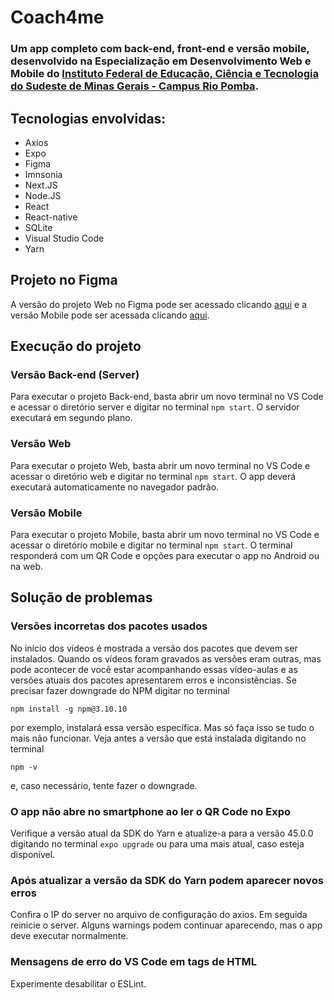 # Coach4me

### Um app completo com back-end, front-end e versão mobile, desenvolvido na Especialização em Desenvolvimento Web e Mobile do [Instituto Federal de Educação, Ciência e Tecnologia do Sudeste de Minas Gerais - Campus Rio Pomba](https://www.ifsudestemg.edu.br/riopomba).

## Tecnologias envolvidas:
- Axios
- Expo
- Figma
- Imnsonia
- Next.JS
- Node.JS
- React
- React-native
- SQLite
- Visual Studio Code
- Yarn

## Projeto no Figma

A versão do projeto Web no Figma pode ser acessado clicando [aqui](https://www.figma.com/file/d4ky2gqo1qg2VCWK8iyrya/Coach-4-Me-Web?node-id=0%3A1) e a versão Mobile pode ser acessada clicando [aqui](https://www.figma.com/file/P2oCrdJyOlt4J7zz12CktZ/Coach-4-Me-Mobile).

## Execução do projeto

### Versão Back-end (Server)

Para executar o projeto Back-end, basta abrir um novo terminal no VS Code e acessar o diretório server e digitar no terminal ```npm start```. O servidor executará em segundo plano.

### Versão Web

Para executar o projeto Web, basta abrir um novo terminal no VS Code e acessar o diretório web e digitar no terminal ```npm start```. O app deverá executará automaticamente no navegador padrão.

### Versão Mobile

Para executar o projeto Mobile, basta abrir um novo terminal no VS Code e acessar o diretório mobile e digitar no terminal ```npm start```. O terminal responderá com um QR Code e opções para executar o app no Android ou na web.

## Solução de problemas

### Versões incorretas dos pacotes usados

No início dos vídeos é mostrada a versão dos pacotes que devem ser instalados. Quando os vídeos foram gravados as versões eram outras, mas pode acontecer de você estar acompanhando essas vídeo-aulas e as versões atuais dos pacotes apresentarem erros e inconsistências. Se precisar fazer downgrade do NPM digitar no terminal

```
npm install -g npm@3.10.10
```

por exemplo, instalará essa versão específica. Mas só faça isso se tudo o mais não funcionar. Veja antes a versão que está instalada digitando no terminal

```
npm -v
```

e, caso necessário, tente fazer o downgrade.

### O app não abre no smartphone ao ler o QR Code no Expo

Verifique a versão atual da SDK do Yarn e atualize-a para a versão 45.0.0 digitando no terminal ```expo upgrade``` ou para uma mais atual, caso esteja disponível.

### Após atualizar a versão da SDK do Yarn podem aparecer novos erros

Confira o IP do server no arquivo de configuração do axios. Em seguida reinicie o server. Alguns warnings podem continuar aparecendo, mas o app deve executar normalmente.

### Mensagens de erro do VS Code em tags de HTML

Experimente desabilitar o ESLint.


